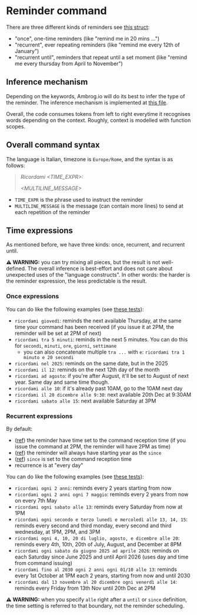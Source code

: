 # Reminder command

There are three different kinds of reminders see [this struct](../interface.rs#262):
- "once", one-time reminders (like "remind me in 20 mins ...")
- "recurrent", ever repeating reminders (like "remind me every 12th of January")
- "recurrent until", reminders that repeat until a set moment (like "remind me every thursday from April to November")

## Inference mechanism

Depending on the keywords, Ambrog.io will do its best to infer the type of the reminder. 
The inference mechanism is implemented at [this file](parsing.rs).

Overall, the code consumes tokens from left to right everytime it recognises words depending on the context.
Roughly, context is modelled with function scopes.

## Overall command syntax

The language is Italian, timezone is `Europe/Rome`, and the syntax is as follows:
> _Ricordami \<TIME_EXPR>:_
> 
> _\<MULTILINE_MESSAGE>_

- `TIME_EXPR` is the phrase used to instruct the reminder
- `MULTILINE_MESSAGE` is the message (can contain more lines) to send at each repetition of the reminder

## Time expressions

As mentioned before, we have three kinds: once, recurrent, and recurrent until.

**⚠️ WARNING:** you can try mixing all pieces, but the result is not well-defined. The overall inference is best-effort and does not care about unexpected uses of the "language constructs". In other words: the harder is the reminder expression, the less predictable is the result.

### Once expressions

You can do like the following examples (see [these tests](parsing.rs#734)):
- `ricordami giovedì`: reminds the next available Thursday, at the same time your command has been received (if you issue it at 2PM, the reminder will be set at 2PM of next)
- `ricordami tra 5 minuti`: reminds in the next 5 minutes. You can do this for `secondi`, `minuti`, `ore`, `giorni`, `settimane`
    - you can also concatenate multiple `tra ...` with `e`: `ricordami tra 1 minuto e 20 secondi`
- `ricordami nel 2025`: reminds on the same date, but in the 2025
- `ricordami il 12`: reminds on the next 12th day of the month
- `ricordami ad agosto`: if you're after August, it'll be set to August of next year. Same day and same time though.
- `ricordami alle 10`: if it's already past 10AM, go to the 10AM next day
- `ricordami il 20 dicembre alle 9:30`: next available 20th Dec at 9:30AM
- `ricordami sabato alle 15`: next available Saturday at 3PM

### Recurrent expressions

By default:
- ([ref](parsing.rs#118)) the reminder have time set to the command reception time (if you issue the command at 2PM, the reminder will have 2PM as time)
- ([ref](parsing.rs#138)) the reminder will always have starting year as the `since`
- ([ref](parsing.rs#115)) `since` is set to the command reception time
- recurrence is at "every day"

You can do like the following examples (see [these tests](parsing.rs#896)):
- `ricordami ogni 2 anni`: reminds every 2 years starting from now
- `ricordami ogni 2 anni ogni 7 maggio`: reminds every 2 years from now on every 7th May
- `ricordami ogni sabato alle 13`: reminds every Saturday from now at 1PM
- `ricordami ogni secondo e terzo lunedì e mercoledì alle 13, 14, 15`: reminds every second and third monday, every second and third wednesday, at 1PM, 2PM, and 3PM
- `ricordami ogni 4, 10, 20 di luglio, agosto, e dicembre alle 20`: reminds every 4th, 10th, 20th of July, August, and December at 8PM
- `ricordami ogni sabato da giugno 2025 ad aprile 2026`: reminds on each Saturday since June 2025 and until April 2026 (uses day and time from command issuing)
- `ricordami fino al 2030 ogni 2 anni ogni 01/10 alle 13`: reminds every 1st October at 1PM each 2 years, starting from now and until 2030
- `ricordami dal 13 novembre al 20 dicembre ogni venerdì alle 14`: reminds every Friday from 13th Nov until 20th Dec at 2PM

**⚠️ WARNING:** when you specify `alle` right after a `until` or `since` definition, the time setting is referred to that boundary, not the reminder scheduling.
